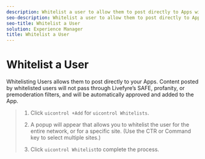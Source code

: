 ```yaml
---
description: Whitelist a user to allow them to post directly to Apps without being moderatated.
seo-description: Whitelist a user to allow them to post directly to Apps without being moderatated.
seo-title: Whitelist a User
solution: Experience Manager
title: Whitelist a User
---
```


# Whitelist a User

Whitelisting Users allows them to post directly to your Apps. Content posted by whitelisted users will not pass through Livefyre’s SAFE, profanity, or premoderation filters, and will be automatically approved and added to the App.

>1. Click `uicontrol +Add` for `uicontrol Whitelists`.
>   
>1. A popup will appear that allows you to whitelist the user for the entire network, or for a specific site. (Use the CTR or Command key to select multiple sites.)
>   
>1. Click `uicontrol Whitelist`to complete the process.
>   
>   
